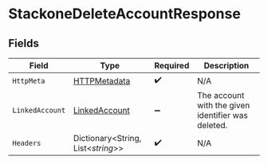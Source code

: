 # StackoneDeleteAccountResponse


## Fields

| Field                                                     | Type                                                      | Required                                                  | Description                                               |
| --------------------------------------------------------- | --------------------------------------------------------- | --------------------------------------------------------- | --------------------------------------------------------- |
| `HttpMeta`                                                | [HTTPMetadata](../../Models/Components/HTTPMetadata.md)   | :heavy_check_mark:                                        | N/A                                                       |
| `LinkedAccount`                                           | [LinkedAccount](../../Models/Components/LinkedAccount.md) | :heavy_minus_sign:                                        | The account with the given identifier was deleted.        |
| `Headers`                                                 | Dictionary<String, List<*string*>>                        | :heavy_check_mark:                                        | N/A                                                       |
